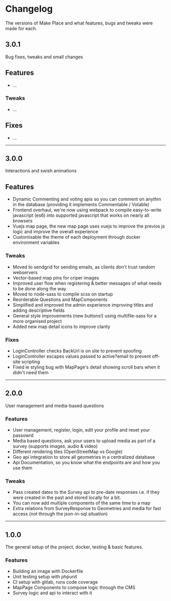 # Changelog
The versions of Make Place and what features, bugs and tweaks were made for each.



## 3.0.1
Bug fixes, tweaks and small changes

## Features
- ...

### Tweaks
- ...

## Fixes
- ...


---


## 3.0.0
Interactions and swish animations

## Features
- Dynamic Commenting and voting apis so you can comment on anythin in the database (providing it implements Commentable / Votable)
- Frontend overhaul, we're now using webpack to compile easy-to-write javascript (es6) into supported javascript that works on nearly all browsers
- Vuejs map page, the new map page uses vuejs to improve the previos js logic and improve the overall experience
- Customisable the theme of each deployment through docker environment variables

### Tweaks
- Moved to sendgrid for sending emails, as clients don't trust random webservers
- Vector-based map pins for criper images
- Improved user flow when registering & better messages of what needs to be done along the way
- Moved to node-sass to compile scss on startup
- Reorderable Questions and MapComponents
- Simplified and improved the admin experience improving titles and adding descriptive fields
- General style improvements (new buttons!) using multifile-sass for a more organised project
- Added new map detail icons to improve clarity

### Fixes
- LoginController checks BackUrl is on site to prevent spoofing
- LoginController escapes values passed to active?email to prevent off-site scripting
- Fixed ie styling bug with MapPage's detail showing scroll bars when it didn't need them


***


## 2.0.0
User management and media-based questions

### Features
- User management, register, login, edit your profile and reset your passowrd
- Media based questions, ask your users to upload media as part of a survey (supports images, audio & video)
- Different rendering tiles (OpenStreetMap vs Google)
- Geo api integration to store all geometries in a centralized database
- Api Documentation, so you know what the endpoints are and how you use them

### Tweaks
- Pass created dates to the Survey api to pre-date responses i.e. if they were created in the past and stored locally for a bit.
- You can now add multiple components of the same time to a map
- Extra relations from SurveyResponse to Geometries and media for fast access (not through the json-in-sql situation)


***


## 1.0.0
The general setup of the project, docker, testing & basic features.

### Features
- Building an image with Dockerfile
- Unit testing setup with phpunit
- CI setup with gitlab, runs code coverage
- MapPage Components to compose logic through the CMS
- Survey logic and api to interact with it
